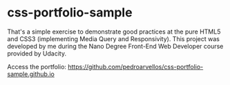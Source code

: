 # css-portfolio-sample

That's a simple exercise to demonstrate good practices at the pure HTML5 and CSS3 (implementing Media Query and Responsivity). This project was developed by me during the Nano Degree Front-End Web Developer course provided by Udacity.

Access the portfolio: https://github.com/pedroarvellos/css-portfolio-sample.github.io
